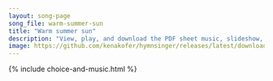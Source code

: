 ```yaml
---
layout: song-page
song_file: warm-summer-sun
title: "Warm summer sun"
description: "View, play, and download the PDF sheet music, slideshow, and audio. Lyrics: Warm summer sun, shine kindly here, Warm southern wind, blow softly here, Green sod above, lie light, lie light. Good night, dear heart, good night, g... english secular 4part summer death"
image: https://github.com/kenakofer/hymnsinger/releases/latest/download/warm-summer-sun-trad.png
---
```


{% include choice-and-music.html %}